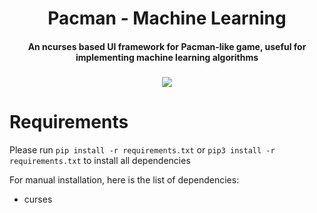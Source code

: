 <div align="center">
  <h1>Pacman - Machine Learning</h1>
  <h4>An ncurses based UI framework for Pacman-like game, useful for implementing machine learning algorithms</h4>
  <h3></h3>
  <img src="https://github.com/akhoanv/PacmanML/blob/main/screenshot/screenshot.png?raw=true"/>
</div>

# Requirements
Please run `pip install -r requirements.txt` or `pip3 install -r requirements.txt` to install all dependencies

For manual installation, here is the list of dependencies:
- curses

